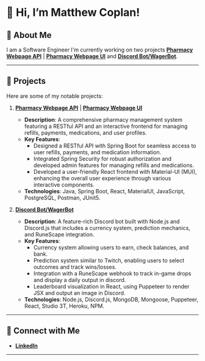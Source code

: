 # 👋 Hi, I’m Matthew Coplan!

## 🚀 About Me
I am a Software Engineer I'm currently working on two projects **[Pharmacy Webpage API](https://github.com/mcoplan2/SynergyPharmacyAPI)** | **[Pharmacy Webpage UI](https://github.com/mcoplan2/SynergyPharmacyUI)** and **[Discord Bot/WagerBot](https://github.com/mcoplan2/WagerBot)**.

---
## 🌟 Projects
Here are some of my notable projects:

1. **[Pharmacy Webpage API](https://github.com/mcoplan2/SynergyPharmacyAPI)** | **[Pharmacy Webpage UI](https://github.com/mcoplan2/SynergyPharmacyUI)**
   - **Description**: A comprehensive pharmacy management system featuring a RESTful API and an interactive frontend for managing refills, payments, medications, and user profiles.
   - **Key Features**:
     - Designed a RESTful API with Spring Boot for seamless access to user refills, payments, and medication information.
     - Integrated Spring Security for robust authorization and developed admin features for managing refills and medications.
     - Developed a user-friendly React frontend with Material-UI (MUI), enhancing the overall user experience through various interactive components.
   - **Technologies**: Java, Spring Boot, React, MaterialUI, JavaScript, PostgreSQL, Postman, JUnit5.

2. **[Discord Bot/WagerBot](https://github.com/mcoplan2/WagerBot)**
   - **Description**: A feature-rich Discord bot built with Node.js and Discord.js that includes a currency system, prediction mechanics, and RuneScape integration.
    - **Key Features**:
      - Currency system allowing users to earn, check balances, and bank.
      - Prediction system similar to Twitch, enabling users to select outcomes and track wins/losses.
      - Integration with a RuneScape webhook to track in-game drops and display a daily output in discord.
      - Leaderboard visualization in React, using Puppeteer to render JSX and output an image in Discord.
   - **Technologies**: Node.js, Discord.js, MongoDB, Mongoose, Puppeteer, React, Studio 3T, Heroku, NPM.
---

## 🔗 Connect with Me
- **[LinkedIn](www.linkedin.com/in/matthewcoplan)**
  
---

